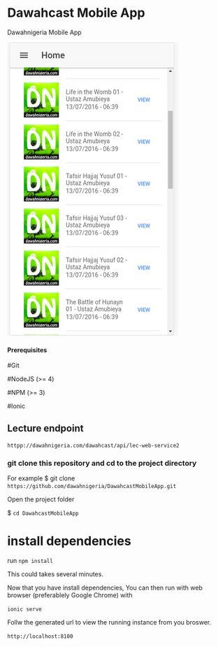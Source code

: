# Dawahcast Mobile App

Dawahnigeria Mobile App

![Alt text](/screenshot.png?raw=true "Optional Title")

#### Prerequisites

#Git

#NodeJS (>= 4)

#NPM (>= 3)

#Ionic

## Lecture endpoint 

`httpp://dawahnigeria.com/dawahcast/api/lec-web-service2`

### git clone this repository and cd to the project directory

For example $ git clone `https://github.com/dawahnigeria/DawahcastMobileApp.git`

Open the project folder

$ `cd DawahcastMobileApp`



# install dependencies
run `npm install`

This could takes several minutes.

Now that you have install dependencies, You can then run with web browser (preferablely Google Chrome) with

`ionic serve`

Follw the generated url to view the running instance from you broswer.

`http://localhost:8100`
